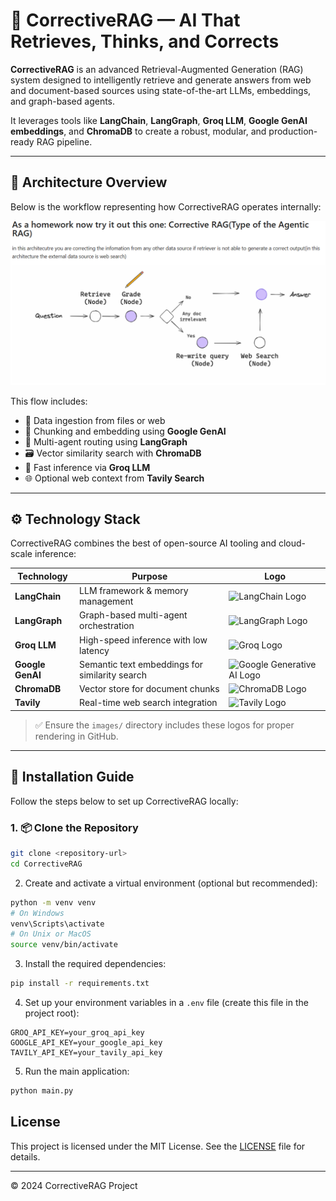 # 🤖 CorrectiveRAG — AI That Retrieves, Thinks, and Corrects

**CorrectiveRAG** is an advanced Retrieval-Augmented Generation (RAG) system designed to intelligently retrieve and generate answers from web and document-based sources using state-of-the-art LLMs, embeddings, and graph-based agents.

It leverages tools like **LangChain**, **LangGraph**, **Groq LLM**, **Google GenAI embeddings**, and **ChromaDB** to create a robust, modular, and production-ready RAG pipeline.

---

## 🧭 Architecture Overview

Below is the workflow representing how CorrectiveRAG operates internally:

![Architecture Workflow](./Workflow.png)

This flow includes:

- 📰 Data ingestion from files or web
- 🧩 Chunking and embedding using **Google GenAI**
- 🧠 Multi-agent routing using **LangGraph**
- 🗃️ Vector similarity search with **ChromaDB**
- 🤖 Fast inference via **Groq LLM**
- 🌐 Optional web context from **Tavily Search**

---

## ⚙️ Technology Stack

CorrectiveRAG combines the best of open-source AI tooling and cloud-scale inference:

| Technology              | Purpose                                       | Logo |
|-------------------------|-----------------------------------------------|------|
| **LangChain**           | LLM framework & memory management             | ![LangChain Logo](./images/langchain.png) |
| **LangGraph**           | Graph-based multi-agent orchestration         | ![LangGraph Logo](./images/langgraph.png) |
| **Groq LLM**            | High-speed inference with low latency         | ![Groq Logo](./images/groq.png) |
| **Google GenAI**        | Semantic text embeddings for similarity search| ![Google Generative AI Logo](./images/google-genai.png) |
| **ChromaDB**            | Vector store for document chunks              | ![ChromaDB Logo](./images/chromadb.png) |
| **Tavily**              | Real-time web search integration              | ![Tavily Logo](./images/tavily.png) |

> ✅ Ensure the `images/` directory includes these logos for proper rendering in GitHub.

---

## 🚀 Installation Guide

Follow the steps below to set up CorrectiveRAG locally:

### 1. 📦 Clone the Repository

```bash
git clone <repository-url>
cd CorrectiveRAG
```

2. Create and activate a virtual environment (optional but recommended):

```bash
python -m venv venv
# On Windows
venv\Scripts\activate
# On Unix or MacOS
source venv/bin/activate
```

3. Install the required dependencies:

```bash
pip install -r requirements.txt
```

4. Set up your environment variables in a `.env` file (create this file in the project root):

```
GROQ_API_KEY=your_groq_api_key
GOOGLE_API_KEY=your_google_api_key
TAVILY_API_KEY=your_tavily_api_key
```

5. Run the main application:

```bash
python main.py
```

## License

This project is licensed under the MIT License. See the [LICENSE](LICENSE) file for details.

---

© 2024 CorrectiveRAG Project

